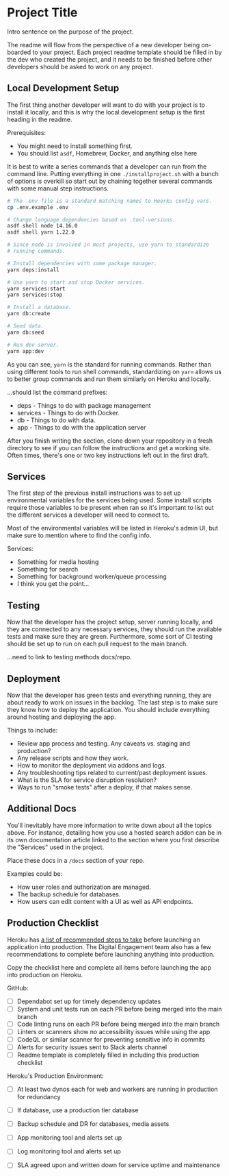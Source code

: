 # Project Title

Intro sentence on the purpose of the project.

The readme will flow from the perspective of a new developer being on-boarded to your project. 
Each project readme template should be filled in by the dev who created the project, and it 
needs to be finished before other developers should be asked to work on any project.

## Local Development Setup

The first thing another developer will want to do with your project is to install it locally, 
and this is why the local development setup is the first heading in the readme.

Prerequisites:
- You might need to install something first.
- You should list `asdf`, Homebrew, Docker, and anything else here

It is best to write a series commands that a developer can run from the command line. Putting 
everything in one `./installproject.sh` with a bunch of options is overkill so start out by 
chaining together several commands with some manual step instructions.

```bash
# The .env file is a standard matching names to Heorku config vars.
cp .env.example .env

# Change language dependencies based on .tool-versions.
asdf shell node 14.16.0
asdf shell yarn 1.22.0

# Since node is involved in most projects, use yarn to standardize
# running commands.

# Install dependencies with some package manager.
yarn deps:install

# Use yarn to start and stop Docker services.
yarn services:start
yarn services:stop

# Install a database.
yarn db:create

# Seed data.
yarn db:seed

# Run dev server.
yarn app:dev
```

As you can see, `yarn` is the standard for running commands. Rather than using different tools 
to run shell commands, standardizing on `yarn` allows us to better group commands and run 
them similarly on Heroku and locally.

...should list the command prefixes:
- deps - Things to do with package management
- services - Things to do with Docker.
- db - Things to do with data.
- app - Things to do with the application server

After you finish writing the section, clone down your repository in a fresh directory to see 
if you can follow the instructions and get a working site. Often times, there's one or two 
key instructions left out in the first draft.

## Services

The first step of the previous install instructions was to set up environmental variables 
for the services being used. Some install scripts require those variables to be present 
when ran so it's important to list out the different services a developer will need to 
connect to.

Most of the environmental variables will be listed in Heroku's admin UI, but make sure to 
mention where to find the config info.

Services:
- Something for media hosting
- Something for search
- Something for background worker/queue processing
- I think you get the point...

## Testing

Now that the developer has the project setup, server running locally, and they are connected
to any necessary services, they should run the available tests and make sure they are green.
Furthermore, some sort of CI testing should be set up to run on each pull request to the 
main branch.

...need to link to testing methods docs/repo.

## Deployment

Now that the developer has green tests and everything running, they are about ready to work
on issues in the backlog. The last step is to make sure they know how to deploy the 
application. You should include everything around hosting and deploying the app.

Things to include:
- Review app process and testing. Any caveats vs. staging and production?
- Any release scripts and how they work.
- How to monitor the deployment via addons and logs.
- Any troubleshooting tips related to current/past deployment issues.
- What is the SLA for service disruption resolution?
- Ways to run "smoke tests" after a deploy, if that makes sense.

## Additional Docs

You'll inevitably have more information to write down about all the topics above. For instance,
detailing how you use a hosted search addon can be in its own documentation article linked to
the section where you first describe the "Services" used in the project.

Place these docs in a `/docs` section of your repo.

Examples could be:
- How user roles and authorization are managed.
- The backup schedule for databases.
- How users can edit content with a UI as well as API endpoints.

## Production Checklist

Heroku has [a list of recommended steps to take](https://devcenter.heroku.com/articles/production-check) 
before launching an application into production. The Digital Engagement team also has a few 
recommendations to complete before launching anything into production.

Copy the checklist here and complete all items before launching the app into production on 
Heroku.

GitHub:
- [ ] Dependabot set up for timely dependency updates
- [ ] System and unit tests run on each PR before being merged into the main branch
- [ ] Code linting runs on each PR before being merged into the main branch
- [ ] Linters or scanners show no accessibility issues while using the app
- [ ] CodeQL or similar scanner for preventing sensitive info in commits
- [ ] Alerts for security issues sent to Slack alerts channel
- [ ] Readme template is completely filled in including this production checklist

Heroku's Production Environment:
- [ ] At least two dynos each for web and workers are running in production for 
  redundancy
- [ ] If database, use a production tier database
- [ ] Backup schedule and DR for databases, media assets
- [ ] App monitoring tool and alerts set up
- [ ] Log monitoring tool and alerts set up
- [ ] SLA agreed upon and written down for service uptime and maintenance


